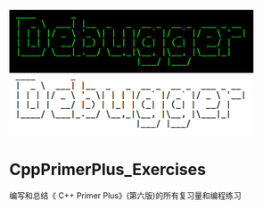 ![image](https://github.com/debugger2008/learngit/blob/master/Debugger_color.png)
![image](https://github.com/debugger2008/learngit/blob/master/Debugger.png)
# CppPrimerPlus_Exercises
编写和总结《 C++ Primer Plus》(第六版)的所有复习量和编程练习
